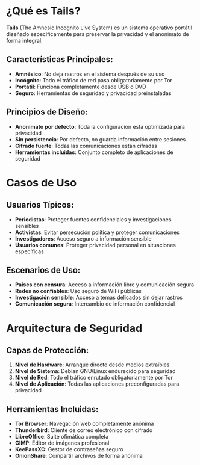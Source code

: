 # ¿Qué es Tails?

**Tails** (The Amnesic Incognito Live System) es un sistema operativo portátil diseñado específicamente para preservar la privacidad y el anonimato de forma integral.

## Características Principales:

- **Amnésico**: No deja rastros en el sistema después de su uso
- **Incógnito**: Todo el tráfico de red pasa obligatoriamente por Tor
- **Portátil**: Funciona completamente desde USB o DVD
- **Seguro**: Herramientas de seguridad y privacidad preinstaladas

## Principios de Diseño:

- **Anonimato por defecto**: Toda la configuración está optimizada para privacidad
- **Sin persistencia**: Por defecto, no guarda información entre sesiones
- **Cifrado fuerte**: Todas las comunicaciones están cifradas
- **Herramientas incluidas**: Conjunto completo de aplicaciones de seguridad


# Casos de Uso

## Usuarios Típicos:

- **Periodistas**: Proteger fuentes confidenciales y investigaciones sensibles
- **Activistas**: Evitar persecución política y proteger comunicaciones
- **Investigadores**: Acceso seguro a información sensible
- **Usuarios comunes**: Proteger privacidad personal en situaciones específicas

## Escenarios de Uso:

- **Países con censura**: Acceso a información libre y comunicación segura
- **Redes no confiables**: Uso seguro de WiFi públicas
- **Investigación sensible**: Acceso a temas delicados sin dejar rastros
- **Comunicación segura**: Intercambio de información confidencial


# Arquitectura de Seguridad

## Capas de Protección:

1. **Nivel de Hardware**: Arranque directo desde medios extraíbles
2. **Nivel de Sistema**: Debian GNU/Linux endurecido para seguridad
3. **Nivel de Red**: Todo el tráfico enrutado obligatoriamente por Tor
4. **Nivel de Aplicación**: Todas las aplicaciones preconfiguradas para privacidad

## Herramientas Incluidas:

- **Tor Browser**: Navegación web completamente anónima
- **Thunderbird**: Cliente de correo electrónico con cifrado
- **LibreOffice**: Suite ofimática completa
- **GIMP**: Editor de imágenes profesional
- **KeePassXC**: Gestor de contraseñas seguro
- **OnionShare**: Compartir archivos de forma anónima